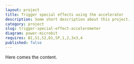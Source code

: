```yaml
---
layout: project
title: Trigger special effects using the accelerator
description: Some short description about this project.
category: project
slug: trigger-special-effect-accelerometer
diagram: power-microbit
requires: B1,S1,S2,D1,SP,1,2,3x3,4
published: false
---
```


Here comes the content.